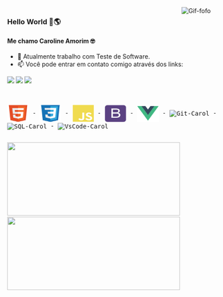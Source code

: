 <img align="right" alt="Gif-fofo" width="100" heigth="100" src="https://media.discordapp.net/attachments/850564664584044604/881267019503243304/ezgif.com-gif-maker.gif">

### Hello World 👋🌎 

#### Me chamo  Caroline Amorim  🤓

- 🔭 Atualmente trabalho com Teste de Software.
- 📫 Você pode entrar em contato comigo através dos links:

<div> 
  <a href="https://www.instagram.com/cahcarol93/" target="_blank"><img src="https://img.shields.io/badge/-Instagram-%23E4405F?style=for-the-badge&logo=instagram&logoColor=white" target="_blank"></a> 
  <a href = "mailto:carol_amorim14@hotmail.com"><img src="https://img.shields.io/badge/-Gmail-%23333?style=for-the-badge&logo=gmail&logoColor=white" target="_blank"></a>
  <a href="https://www.linkedin.com/in/carolamorim93/" target="_blank"><img src="https://img.shields.io/badge/-LinkedIn-%230077B5?style=for-the-badge&logo=linkedin&logoColor=white" target="_blank"></a> 
</div>

##

<div style="display: inline_block"><br>
  <kbd>
    <img align="center" alt="HTML-Carol" height="40" width="50" src="https://raw.githubusercontent.com/devicons/devicon/master/icons/html5/html5-original.svg"> -
    <img align="center" alt="CSS-Carol" height="40" width="50" src="https://raw.githubusercontent.com/devicons/devicon/master/icons/css3/css3-original.svg"> -
    <img align="center" alt="Js-Carol" height="40" width="50" src="https://raw.githubusercontent.com/devicons/devicon/master/icons/javascript/javascript-plain.svg"> -
    <img align="center" alt="Bootstrap-Carol" height="40" width="50" src="https://raw.githubusercontent.com/devicons/devicon/master/icons/bootstrap/bootstrap-plain.svg"> - 
    <img align="center" alt="VueJs-Carol" height="40" width="50" src="https://raw.githubusercontent.com/devicons/devicon/master/icons/vuejs/vuejs-original.svg"> -
    <img align="center" alt="Git-Carol" height="40" width="50" src="https://cdn.jsdelivr.net/gh/devicons/devicon/icons/git/git-original.svg"> - 
    <img align="center" alt="SQL-Carol" height="50" width="60" src="https://cdn.jsdelivr.net/gh/devicons/devicon/icons/microsoftsqlserver/microsoftsqlserver-plain-wordmark.svg"> -
    <img align="center" alt="VsCode-Carol" height="40" width="50" src="https://cdn.jsdelivr.net/gh/devicons/devicon/icons/vscode/vscode-original.svg"> 
  </kdb>
</div>

 ##
 
<div>
  <a href="https://www.linkedin.com/in/carolamorim93/">
  <img width="400em" height="170em" src="https://github-readme-stats.vercel.app/api?username=Amorim93Carol&show_icons=true&theme=radical&include_all_commits=true&count_private=true"/>
  <img width="400em" height="170em" src="https://github-readme-stats.vercel.app/api/top-langs/?username=Amorim93Carol&layout=compact&langs_count=7&theme=radical"/>
</div>
 
  
 
  
